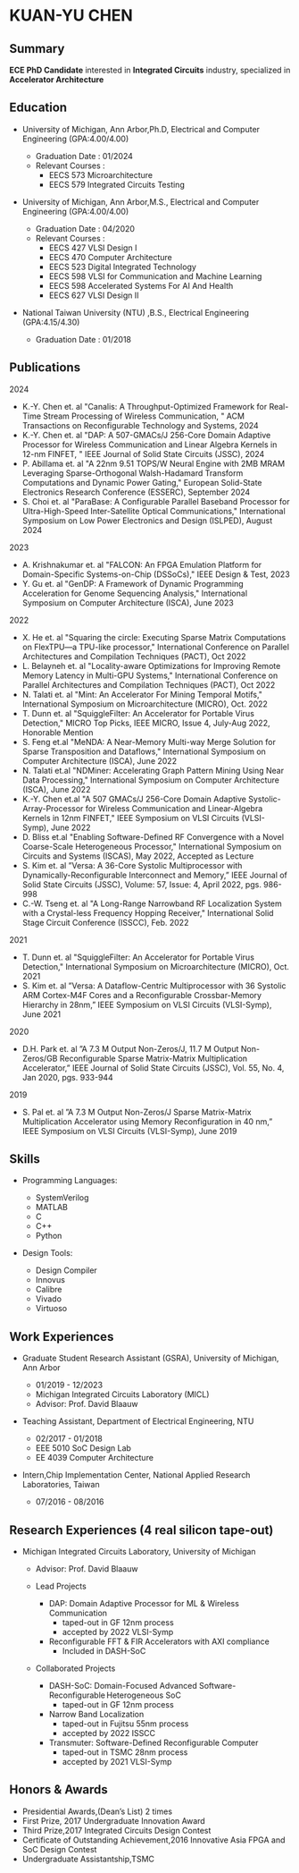 # KUAN-YU CHEN

## Summary
**ECE PhD Candidate** interested in **Integrated Circuits** industry, specialized in **Accelerator Architecture** 


## Education
* University of Michigan, Ann Arbor,Ph.D, Electrical and Computer Engineering (GPA:4.00/4.00)
  * Graduation Date : 01/2024
  * Relevant Courses :  
    * EECS 573 Microarchitecture
    * EECS 579 Integrated Circuits Testing 
    
* University of Michigan, Ann Arbor,M.S., Electrical and Computer Engineering (GPA:4.00/4.00)
  * Graduation Date : 04/2020
  * Relevant Courses :   
    * EECS 427 VLSI Design I
    * EECS 470 Computer Architecture
    * EECS 523 Digital Integrated Technology
    * EECS 598 VLSI for Communication and Machine Learning
    * EECS 598 Accelerated Systems For AI And Health
    * EECS 627 VLSI Design II
* National Taiwan University (NTU) ,B.S., Electrical Engineering (GPA:4.15/4.30)
  * Graduation Date : 01/2018


## Publications
2024
* K.-Y. Chen et. al "Canalis: A Throughput-Optimized Framework for Real-Time Stream Processing of Wireless Communication, " ACM Transactions on Reconfigurable Technology and Systems, 2024
* K.-Y. Chen et. al "DAP: A 507-GMACs/J 256-Core Domain Adaptive Processor for Wireless Communication and Linear Algebra Kernels in 12-nm FINFET, " IEEE Journal of Solid State Circuits (JSSC), 2024
* P. Abillama et. al "A 22nm 9.51 TOPS/W Neural Engine with 2MB MRAM Leveraging Sparse-Orthogonal Walsh-Hadamard Transform Computations and Dynamic Power Gating," European Solid-State Electronics Research Conference (ESSERC), September 2024
* S. Choi et. al "ParaBase: A Configurable Parallel Baseband Processor for Ultra-High-Speed Inter-Satellite Optical Communications," International Symposium on Low Power Electronics and Design (ISLPED), August 2024

2023
* A. Krishnakumar et. al "FALCON: An FPGA Emulation Platform for Domain-Specific Systems-on-Chip (DSSoCs)," IEEE Design & Test, 2023
* Y. Gu et. al "GenDP: A Framework of Dynamic Programming Acceleration for Genome Sequencing Analysis," International Symposium on Computer Architecture (ISCA), June 2023

2022
* X. He et. al "Squaring the circle: Executing Sparse Matrix Computations on FlexTPU—a TPU-like processor," International Conference on Parallel Architectures and Compilation Techniques (PACT), Oct 2022
* L. Belayneh et. al "Locality-aware Optimizations for Improving Remote Memory Latency in Multi-GPU Systems," International Conference on Parallel Architectures and Compilation Techniques (PACT), Oct 2022
* N. Talati et. al "Mint: An Accelerator For Mining Temporal Motifs," International Symposium on Microarchitecture (MICRO), Oct. 2022
* T. Dunn et. al "SquiggleFilter: An Accelerator for Portable Virus Detection," MICRO Top Picks, IEEE MICRO, Issue 4, July-Aug 2022, Honorable Mention
* S. Feng et.al "MeNDA: A Near-Memory Multi-way Merge Solution for Sparse Transposition and Dataflows," International Symposium on Computer Architecture (ISCA), June 2022
* N. Talati et.al "NDMiner: Accelerating Graph Pattern Mining Using Near Data Processing," International Symposium on Computer Architecture (ISCA), June 2022
* K.-Y. Chen et.al "A 507 GMACs/J 256-Core Domain Adaptive Systolic-Array-Processor for Wireless Communication and Linear-Algebra Kernels in 12nm FINFET," IEEE Symposium on VLSI Circuits (VLSI-Symp), June 2022
* D. Bliss et.al "Enabling Software-Defined RF Convergence with a Novel Coarse-Scale Heterogeneous Processor," International Symposium on Circuits and Systems (ISCAS), May 2022, Accepted as Lecture
* S. Kim et. al ”Versa: A 36-Core Systolic Multiprocessor with Dynamically-Reconfigurable Interconnect and Memory,” IEEE Journal of Solid State Circuits (JSSC), Volume: 57, Issue: 4, April 2022, pgs. 986-998
* C.-W. Tseng et. al "A Long-Range Narrowband RF Localization System with a Crystal-less Frequency Hopping Receiver," International Solid Stage Circuit Conference (ISSCC), Feb. 2022

2021
* T. Dunn et. al "SquiggleFilter: An Accelerator for Portable Virus Detection," International Symposium on Microarchitecture (MICRO), Oct. 2021
* S. Kim et. al ”Versa:  A Dataflow-Centric Multiprocessor with 36 Systolic ARM Cortex-M4F Cores and a Reconfigurable Crossbar-Memory Hierarchy in 28nm,” IEEE Symposium on VLSI Circuits (VLSI-Symp), June 2021

2020
* D.H. Park et. al ”A 7.3 M Output Non-Zeros/J, 11.7 M Output Non-Zeros/GB Reconfigurable Sparse Matrix-Matrix Multiplication Accelerator,” IEEE Journal of Solid State Circuits (JSSC), Vol. 55, No. 4, Jan 2020, pgs. 933-944

2019
* S. Pal et. al ”A 7.3 M Output Non-Zeros/J Sparse Matrix-Matrix Multiplication Accelerator using Memory Reconfiguration in 40 nm,” IEEE Symposium on VLSI Circuits (VLSI-Symp), June 2019

## Skills

* Programming Languages: 
  
  * SystemVerilog
  * MATLAB
  * C
  * C++
  * Python
* Design Tools:
  
  * Design Compiler
  * Innovus
  * Calibre
  * Vivado
  * Virtuoso

## Work Experiences

* Graduate Student Research Assistant (GSRA), University of Michigan, Ann Arbor 
  * 01/2019 - 12/2023
  * Michigan Integrated Circuits Laboratory (MICL) 
  * Advisor:  Prof.  David Blaauw

* Teaching Assistant, Department of Electrical Engineering, NTU 
  * 02/2017 - 01/2018
  * EEE 5010 SoC Design Lab
  * EE 4039 Computer Architecture

* Intern,Chip Implementation Center, National Applied Research Laboratories, Taiwan
  * 07/2016 - 08/2016


## Research Experiences (4 real silicon tape-out)

* Michigan Integrated Circuits Laboratory, University of Michigan 
  * Advisor:  Prof.  David Blaauw
  * Lead Projects
    * DAP: Domain Adaptive Processor for ML & Wireless Communication 
      * taped-out in GF 12nm process
      * accepted by 2022 VLSI-Symp
    * Reconfigurable FFT & FIR Accelerators with AXI compliance 
      * Included in DASH-SoC
    
  * Collaborated Projects
    * DASH-SoC: Domain-Focused Advanced Software-Reconfigurable Heterogeneous SoC 
      * taped-out in GF 12nm process  
    * Narrow Band Localization 
      * taped-out in Fujitsu 55nm process 
      * accepted by 2022 ISSCC
    * Transmuter: Software-Defined Reconfigurable Computer 
      * taped-out in TSMC 28nm process 
      * accepted by 2021 VLSI-Symp
    
    
    


## Honors & Awards

* Presidential Awards,(Dean’s List) 2 times
* First Prize, 2017 Undergraduate Innovation Award
* Third Prize,2017 Integrated Circuits Design Contest
* Certificate of Outstanding Achievement,2016 Innovative Asia FPGA and SoC Design Contest
* Undergraduate Assistantship,TSMC 
